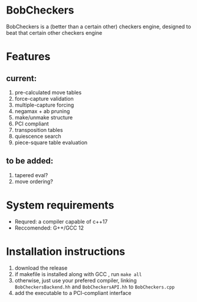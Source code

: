 # BobCheckers

BobCheckers is a (better than a certain other) checkers engine, designed to beat that certain other checkers engine

# Features

## current:
1. pre-calculated move tables
2. force-capture validation
3. multiple-capture forcing
4. negamax + ab pruning
5. make/unmake structure
6. PCI compliant
7. transposition tables
8. quiescence search
9. piece-square table evaluation

## to be added:
1. tapered eval?
2. move ordering?

# System requirements
- Requred:
a compiler capable of c++17
- Reccomended:
G++/GCC 12

# Installation instructions

1. download the release
2. if makefile is installed along with GCC , run `make all`
2. otherwise, just use your prefered compiler, linking `BobCheckersBackend.hh` and `BobCheckersAPI.hh` to `BobCheckers.cpp` 
3. add the executable to a PCI-compliant interface